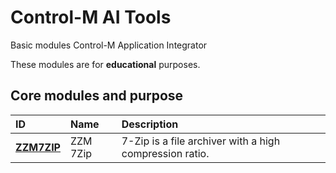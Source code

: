 # Control-M AI Tools

Basic modules Control-M Application Integrator

These modules are for **educational** purposes.

## Core modules and purpose

| ID | Name | Description |
| :---- | :---- | :---- |
| [**ZZM7ZIP**](docs/ZZM7ZIP.md) | ZZM 7Zip | 7-Zip is a file archiver with a high compression ratio. |

